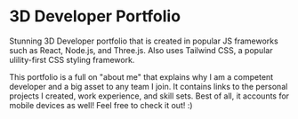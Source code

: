 # 3D Developer Portfolio

Stunning 3D Developer portfolio that is created in popular JS frameworks such as React, Node.js, and Three.js. Also uses Tailwind CSS, a popular ulility-first CSS styling framework.

This portfolio is a full on "about me" that explains why I am a competent developer and a big asset to any team I join. It contains links to the personal projects I created, work experience, and skill sets. Best of all, it accounts for mobile devices as well! Feel free to check it out! :)
